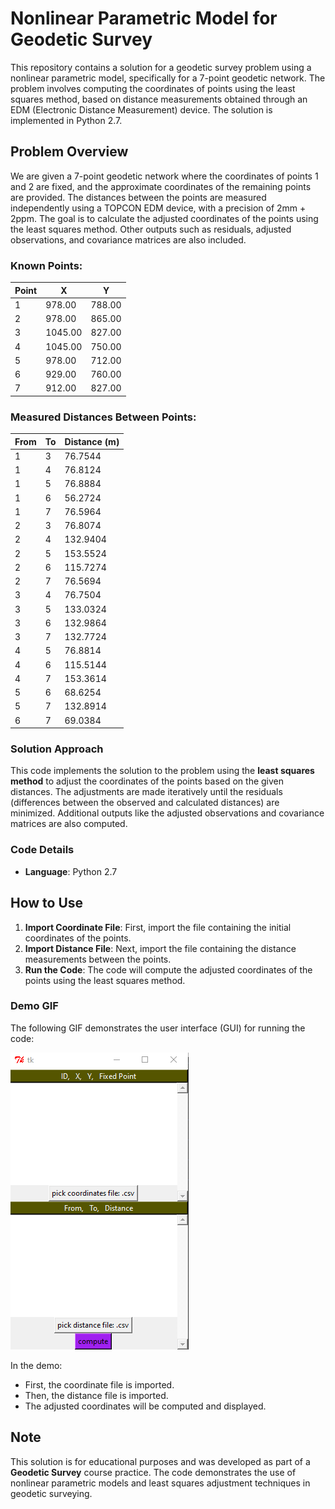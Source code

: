 # Nonlinear Parametric Model for Geodetic Survey

This repository contains a solution for a geodetic survey problem using a nonlinear parametric model, specifically for a 7-point geodetic network. The problem involves computing the coordinates of points using the least squares method, based on distance measurements obtained through an EDM (Electronic Distance Measurement) device. The solution is implemented in Python 2.7.

## Problem Overview

We are given a 7-point geodetic network where the coordinates of points 1 and 2 are fixed, and the approximate coordinates of the remaining points are provided. The distances between the points are measured independently using a TOPCON EDM device, with a precision of 2mm + 2ppm. The goal is to calculate the adjusted coordinates of the points using the least squares method. Other outputs such as residuals, adjusted observations, and covariance matrices are also included.

### Known Points:

| Point | X        | Y        |
|-------|----------|----------|
| 1     | 978.00   | 788.00   | (Fixed) |
| 2     | 978.00   | 865.00   | (Fixed) |
| 3     | 1045.00  | 827.00   |
| 4     | 1045.00  | 750.00   |
| 5     | 978.00   | 712.00   |
| 6     | 929.00   | 760.00   |
| 7     | 912.00   | 827.00   |

### Measured Distances Between Points:

| From | To  | Distance (m) |
|------|-----|--------------|
| 1    | 3   | 76.7544      |
| 1    | 4   | 76.8124      |
| 1    | 5   | 76.8884      |
| 1    | 6   | 56.2724      |
| 1    | 7   | 76.5964      |
| 2    | 3   | 76.8074      |
| 2    | 4   | 132.9404     |
| 2    | 5   | 153.5524     |
| 2    | 6   | 115.7274     |
| 2    | 7   | 76.5694      |
| 3    | 4   | 76.7504      |
| 3    | 5   | 133.0324     |
| 3    | 6   | 132.9864     |
| 3    | 7   | 132.7724     |
| 4    | 5   | 76.8814      |
| 4    | 6   | 115.5144     |
| 4    | 7   | 153.3614     |
| 5    | 6   | 68.6254      |
| 5    | 7   | 132.8914     |
| 6    | 7   | 69.0384      |

### Solution Approach

This code implements the solution to the problem using the **least squares method** to adjust the coordinates of the points based on the given distances. The adjustments are made iteratively until the residuals (differences between the observed and calculated distances) are minimized. Additional outputs like the adjusted observations and covariance matrices are also computed.

### Code Details

- **Language**: Python 2.7

## How to Use

1. **Import Coordinate File**: First, import the file containing the initial coordinates of the points.
2. **Import Distance File**: Next, import the file containing the distance measurements between the points.
3. **Run the Code**: The code will compute the adjusted coordinates of the points using the least squares method.

### Demo GIF

The following GIF demonstrates the user interface (GUI) for running the code:

![Geodetic Survey Nonlinear Parametric GUI](Geodetic_Survey_Nonlinear_parametric.gif)

In the demo:

- First, the coordinate file is imported.
- Then, the distance file is imported.
- The adjusted coordinates will be computed and displayed.

## Note

This solution is for educational purposes and was developed as part of a **Geodetic Survey** course practice. The code demonstrates the use of nonlinear parametric models and least squares adjustment techniques in geodetic surveying.

